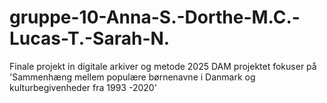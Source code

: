 # gruppe-10-Anna-S.-Dorthe-M.C.-Lucas-T.-Sarah-N.
Finale projekt in digitale arkiver og metode 2025
DAM projektet fokuser på 'Sammenhæng mellem populære børnenavne i Danmark og kulturbegivenheder fra 1993 -2020'
